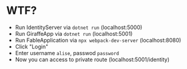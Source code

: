 # WTF?

- Run IdentityServer via `dotnet run` (localhost:5000)
- Run GiraffeApp via `dotnet run` (localhost:5001)
- Run FableApplication via `npx webpack-dev-server` (localhost:8080)
- Click "Login"
- Enter username `alise`, passwod `password`
- Now you can access to private route (localhost:5001/identity)
